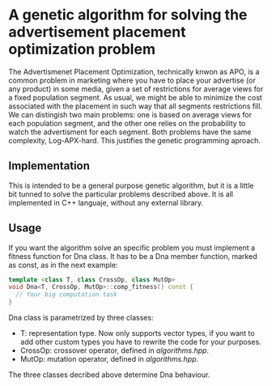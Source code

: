 # A genetic algorithm for solving the advertisement placement optimization problem

The Advertismenet Placement Optimization, technically knwon as APO, is a common problem in marketing where you have to place your advertise (or any product) in some media, given a set of restrictions for average views for a fixed population segment. As usual, we might be able to minimize the cost associated with the placement in such way that all segments restrictions fill.
We can distingish two main problems: one is based on average views for each population segment, and the other one relies on the probability to watch the advertisment for each segment. Both problems have the same complexity, Log-APX-hard. This justifies the genetic programming aproach.

## Implementation

This is intended to be a general purpose genetic algorithm, but it is a little bit tunned to solve the particular problems described above. It is all implemented in C++ languaje, without any external library. 

## Usage

If you want the algorithm solve an specific problem you must implement a fitness function for Dna class. It has to be a Dna member function, marked as const, as in the next example:

```cpp
template <class T, class CrossOp, class MutOp>
void Dna<T, CrossOp, MutOp>::comp_fitness() const {
  // Your big computation task
}
```

Dna class is parametrized by three classes:
* T: representation type. Now only supports vector types, if you want to add other custom types you have to rewrite the code for your purposes.
* CrossOp: crossover operator, defined in *algorithms.hpp*.
* MutOp: mutation operator, defined in *algorithms.hpp*.


The three classes decribed above determine Dna behaviour.

